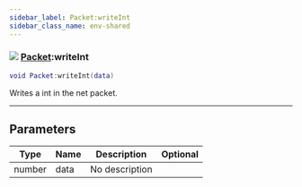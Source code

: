```yaml
---
sidebar_label: Packet:writeInt
sidebar_class_name: env-shared
---
```


### ![](/img/wiki/shared.png) [Packet](../packet/README.md):writeInt

```lua
void Packet:writeInt(data)
```

Writes a int in the net packet.<br/>

-----------------
## Parameters

| Type   | Name | Description | Optional |
| ------ | ---- | ----------- | -------: |
| number | data | No description |   |
